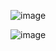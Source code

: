 
![image](https://github.com/user-attachments/assets/45b4e035-ef3e-430b-9a7d-a0357f76c2d3)

![image](https://github.com/user-attachments/assets/1535477b-4b22-4600-9c50-aff5fd8cf142)
